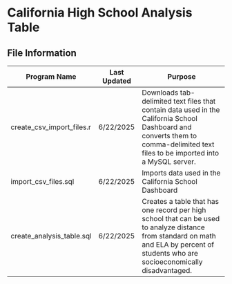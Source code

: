 # California High School Analysis Table

## File Information
| Program Name              | Last Updated | Purpose                                        |
|---------------------------|--------------|------------------------------------------------|
| create_csv_import_files.r | 6/22/2025    | Downloads tab-delimited text files that contain data used in the California School Dashboard and converts them to comma-delimited text files to be imported into a MySQL server. |
| import_csv_files.sql      | 6/22/2025    | Imports data used in the California School Dashboard |
| create_analysis_table.sql | 6/22/2025    | Creates a table that has one record per high school that can be used to analyze distance from standard on math and ELA by percent of students who are socioeconomically disadvantaged. |
